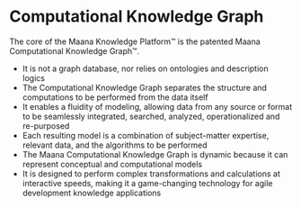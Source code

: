 # Computational Knowledge Graph

The core of the Maana Knowledge Platform™ is the patented Maana Computational Knowledge Graph™.

* It is not a graph database, nor relies on ontologies and description logics
* The Computational Knowledge Graph separates the structure and computations to be performed from the data itself
* It enables a fluidity of modeling, allowing data from any source or format to be seamlessly integrated, searched, analyzed, operationalized and re-purposed
* Each resulting model is a combination of subject-matter expertise, relevant data, and the algorithms to be performed
* The Maana Computational Knowledge Graph is dynamic because it can represent conceptual and computational models
* It is designed to perform complex transformations and calculations at interactive speeds, making it a game-changing technology for agile development knowledge applications

